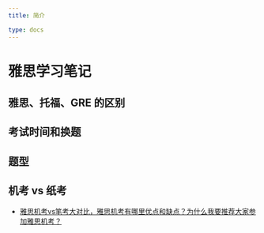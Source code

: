 ```yaml
---
title: 简介

type: docs
---
```


# 雅思学习笔记

## 雅思、托福、GRE 的区别

## 考试时间和换题

## 题型

## 机考 vs 纸考

+ [雅思机考vs笔考大对比，雅思机考有哪里优点和缺点？为什么我要推荐大家参加雅思机考？](https://www.bilibili.com/video/BV1K64y1Y7gL/)

